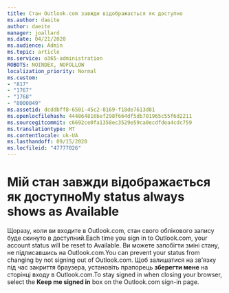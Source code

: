 ```yaml
---
title: Стан Outlook.com завжди відображається як доступно
ms.author: daeite
author: daeite
manager: joallard
ms.date: 04/21/2020
ms.audience: Admin
ms.topic: article
ms.service: o365-administration
ROBOTS: NOINDEX, NOFOLLOW
localization_priority: Normal
ms.custom:
- "817"
- "1767"
- "1768"
- "8000049"
ms.assetid: dcddbff8-6501-45c2-8169-f18de7613d81
ms.openlocfilehash: 444864816bef298f664df5db701965c55f6d2211
ms.sourcegitcommit: c6692ce0fa1358ec3529e59ca0ecdfdea4cdc759
ms.translationtype: MT
ms.contentlocale: uk-UA
ms.lasthandoff: 09/15/2020
ms.locfileid: "47777026"
---
```

# <a name="my-status-always-shows-as-available"></a><span data-ttu-id="b2e39-102">Мій стан завжди відображається як доступно</span><span class="sxs-lookup"><span data-stu-id="b2e39-102">My status always shows as Available</span></span>

<span data-ttu-id="b2e39-103">Щоразу, коли ви входите в Outlook.com, стан свого облікового запису буде скинуто в доступний.</span><span class="sxs-lookup"><span data-stu-id="b2e39-103">Each time you sign in to Outlook.com, your account status will be reset to Available.</span></span> <span data-ttu-id="b2e39-104">Ви можете запобігти зміні стану, не підписавшись на Outlook.com.</span><span class="sxs-lookup"><span data-stu-id="b2e39-104">You can prevent your status from changing by not signing out of Outlook.com.</span></span> <span data-ttu-id="b2e39-105">Щоб залишатися на зв'язку під час закриття браузера, установіть прапорець **зберегти мене** на сторінці входу в Outlook.com.</span><span class="sxs-lookup"><span data-stu-id="b2e39-105">To stay signed in when closing your browser, select the **Keep me signed in** box on the Outlook.com sign-in page.</span></span>
